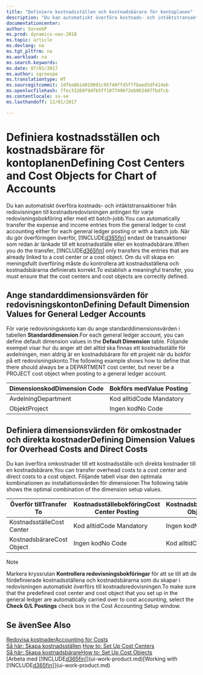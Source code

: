```yaml
---
title: "Definiera kostnadsställen och kostnadsbärare för kontoplanen"
description: "Du kan automatiskt överföra kostnads- och intäktstransaktioner från redovisningen till kostnadsredovisningen antingen för varje redovisningsbokföring eller med ett batch-jobb. När du gör överföringen överför systemet endast de transaktioner som redan är länkade till ett kostnadsställe eller en kostnadsbärare. Om du vill skapa en meningsfullt överföring måste du kontrollera att kostnadsställena och kostnadsbärarna definierats korrekt."
documentationcenter: 
author: SorenGP
ms.prod: dynamics-nav-2018
ms.topic: article
ms.devlang: na
ms.tgt_pltfrm: na
ms.workload: na
ms.search.keywords: 
ms.date: 07/01/2017
ms.author: sgroespe
ms.translationtype: HT
ms.sourcegitcommit: 1dfba8b14019991c95f40ffd5f7fbaed5df414eb
ms.openlocfilehash: 7fec33269f9dfb5ff1077496f2eb062407fbdfcb
ms.contentlocale: sv-se
ms.lasthandoff: 12/01/2017

---
```

# <a name="defining-cost-centers-and-cost-objects-for-chart-of-accounts"></a><span data-ttu-id="cdba7-105">Definiera kostnadsställen och kostnadsbärare för kontoplanen</span><span class="sxs-lookup"><span data-stu-id="cdba7-105">Defining Cost Centers and Cost Objects for Chart of Accounts</span></span>
<span data-ttu-id="cdba7-106">Du kan automatiskt överföra kostnads- och intäktstransaktioner från redovisningen till kostnadsredovisningen antingen för varje redovisningsbokföring eller med ett batch-jobb.</span><span class="sxs-lookup"><span data-stu-id="cdba7-106">You can automatically transfer the expense and income entries from the general ledger to cost accounting either for each general ledger posting or with a batch job.</span></span> <span data-ttu-id="cdba7-107">När du gör överföringen överför, [!INCLUDE[d365fin](includes/d365fin_md.md)] endast de transaktioner som redan är länkade till ett kostnadsställe eller en kostnadsbärare.</span><span class="sxs-lookup"><span data-stu-id="cdba7-107">When you do the transfer, [!INCLUDE[d365fin](includes/d365fin_md.md)] only transfers the entries that are already linked to a cost center or a cost object.</span></span> <span data-ttu-id="cdba7-108">Om du vill skapa en meningsfullt överföring måste du kontrollera att kostnadsställena och kostnadsbärarna definierats korrekt.</span><span class="sxs-lookup"><span data-stu-id="cdba7-108">To establish a meaningful transfer, you must ensure that the cost centers and cost objects are correctly defined.</span></span>  

## <a name="defining-default-dimension-values-for-general-ledger-accounts"></a><span data-ttu-id="cdba7-109">Ange standarddimensionsvärden för redovisningskonton</span><span class="sxs-lookup"><span data-stu-id="cdba7-109">Defining Default Dimension Values for General Ledger Accounts</span></span>  
<span data-ttu-id="cdba7-110">För varje redovisningskonto kan du ange standarddimensionsvärden i tabellen **Standarddimension**.</span><span class="sxs-lookup"><span data-stu-id="cdba7-110">For each general ledger account, you can define default dimension values in the **Default Dimension** table.</span></span> <span data-ttu-id="cdba7-111">Följande exempel visar hur du anger att det alltid ska finnas ett kostnadsställe för avdelningen, men aldrig är en kostnadsbärare för ett projekt när du bokför på ett redovisningskonto.</span><span class="sxs-lookup"><span data-stu-id="cdba7-111">The following example shows how to define that there should always be a DEPARTMENT cost center, but never be a PROJECT cost object when posting to a general ledger account.</span></span>  

|<span data-ttu-id="cdba7-112">**Dimensionskod**</span><span class="sxs-lookup"><span data-stu-id="cdba7-112">**Dimension Code**</span></span>|<span data-ttu-id="cdba7-113">**Bokförs med**</span><span class="sxs-lookup"><span data-stu-id="cdba7-113">**Value Posting**</span></span>|  
|------------------------------------------|-----------------------------------------|  
|<span data-ttu-id="cdba7-114">Avdelning</span><span class="sxs-lookup"><span data-stu-id="cdba7-114">Department</span></span>|<span data-ttu-id="cdba7-115">Kod alltid</span><span class="sxs-lookup"><span data-stu-id="cdba7-115">Code Mandatory</span></span>|  
|<span data-ttu-id="cdba7-116">Objekt</span><span class="sxs-lookup"><span data-stu-id="cdba7-116">Project</span></span>|<span data-ttu-id="cdba7-117">Ingen kod</span><span class="sxs-lookup"><span data-stu-id="cdba7-117">No Code</span></span>|  

## <a name="defining-dimension-values-for-overhead-costs-and-direct-costs"></a><span data-ttu-id="cdba7-118">Definiera dimensionsvärden för omkostnader och direkta kostnader</span><span class="sxs-lookup"><span data-stu-id="cdba7-118">Defining Dimension Values for Overhead Costs and Direct Costs</span></span>  
 <span data-ttu-id="cdba7-119">Du kan överföra omkostnader till ett kostnadsställe och direkta kostnader till en kostnadsbärare.</span><span class="sxs-lookup"><span data-stu-id="cdba7-119">You can transfer overhead costs to a cost center and direct costs to a cost object.</span></span> <span data-ttu-id="cdba7-120">Följande tabell visar den optimala kombinationen av installationsvärden för dimensioner.</span><span class="sxs-lookup"><span data-stu-id="cdba7-120">The following table shows the optimal combination of the dimension setup values.</span></span>  

|<span data-ttu-id="cdba7-121">Överför till</span><span class="sxs-lookup"><span data-stu-id="cdba7-121">Transfer To</span></span>|<span data-ttu-id="cdba7-122">Kostnadsställebokföring</span><span class="sxs-lookup"><span data-stu-id="cdba7-122">Cost Center Posting</span></span>|<span data-ttu-id="cdba7-123">Kostnadsbärarbokföring</span><span class="sxs-lookup"><span data-stu-id="cdba7-123">Cost Object Posting</span></span>|  
|-----------------|-------------------------|-------------------------|  
|<span data-ttu-id="cdba7-124">Kostnadsställe</span><span class="sxs-lookup"><span data-stu-id="cdba7-124">Cost Center</span></span>|<span data-ttu-id="cdba7-125">Kod alltid</span><span class="sxs-lookup"><span data-stu-id="cdba7-125">Code Mandatory</span></span>|<span data-ttu-id="cdba7-126">Ingen kod</span><span class="sxs-lookup"><span data-stu-id="cdba7-126">No Code</span></span>|  
|<span data-ttu-id="cdba7-127">Kostnadsbärare</span><span class="sxs-lookup"><span data-stu-id="cdba7-127">Cost Object</span></span>|<span data-ttu-id="cdba7-128">Ingen kod</span><span class="sxs-lookup"><span data-stu-id="cdba7-128">No Code</span></span>|<span data-ttu-id="cdba7-129">Kod alltid</span><span class="sxs-lookup"><span data-stu-id="cdba7-129">Code Mandatory</span></span>|  

> [!NOTE]  
>  <span data-ttu-id="cdba7-130">Markera kryssrutan **Kontrollera redovisningsbokföringar** för att se till att de fördefinierade kostnadsställena och kostnadsbärarna som du skapar i redovisningen automatiskt överförs till kostnadsredovisningen.</span><span class="sxs-lookup"><span data-stu-id="cdba7-130">To make sure that the predefined cost center and cost object that you set up in the general ledger are automatically carried over to cost accounting, select the **Check G/L Postings** check box in the Cost Accounting Setup window.</span></span>  

## <a name="see-also"></a><span data-ttu-id="cdba7-131">Se även</span><span class="sxs-lookup"><span data-stu-id="cdba7-131">See Also</span></span>  
[<span data-ttu-id="cdba7-132">Redovisa kostnader</span><span class="sxs-lookup"><span data-stu-id="cdba7-132">Accounting for Costs</span></span>](finance-manage-cost-accounting.md)  
<span data-ttu-id="cdba7-133">[Så här: Skapa kostnadsställen](finance-how-to-set-up-cost-centers.md) </span><span class="sxs-lookup"><span data-stu-id="cdba7-133">[How to: Set Up Cost Centers](finance-how-to-set-up-cost-centers.md) </span></span>  
[<span data-ttu-id="cdba7-134">Så här: Skapa kostnadsbärare</span><span class="sxs-lookup"><span data-stu-id="cdba7-134">How to: Set Up Cost Objects</span></span>](finance-how-to-set-up-cost-objects.md)  
<span data-ttu-id="cdba7-135">[Arbeta med [!INCLUDE[d365fin](includes/d365fin_md.md)]](ui-work-product.md)</span><span class="sxs-lookup"><span data-stu-id="cdba7-135">[Working with [!INCLUDE[d365fin](includes/d365fin_md.md)]](ui-work-product.md)</span></span>

